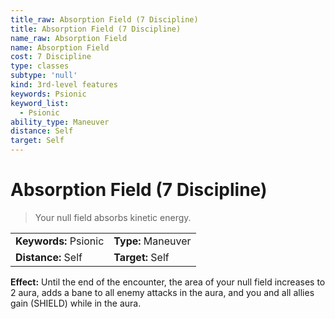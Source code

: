```yaml
---
title_raw: Absorption Field (7 Discipline)
title: Absorption Field (7 Discipline)
name_raw: Absorption Field
name: Absorption Field
cost: 7 Discipline
type: classes
subtype: 'null'
kind: 3rd-level features
keywords: Psionic
keyword_list:
  - Psionic
ability_type: Maneuver
distance: Self
target: Self
---
```


# Absorption Field (7 Discipline)

> Your null field absorbs kinetic energy.

|                       |                    |
| :-------------------- | :----------------- |
| **Keywords:** Psionic | **Type:** Maneuver |
| **Distance:** Self    | **Target:** Self   |

**Effect:** Until the end of the encounter, the area of your null field increases to 2 aura, adds a bane to all enemy attacks in the aura, and you and all allies gain (SHIELD) while in the aura.
